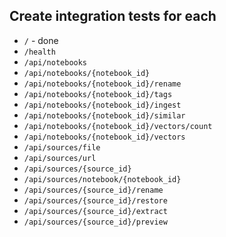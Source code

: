 
## Create integration tests for each



* `/` - done
* `/health`
* `/api/notebooks`
* `/api/notebooks/{notebook_id}`
* `/api/notebooks/{notebook_id}/rename`
* `/api/notebooks/{notebook_id}/tags`
* `/api/notebooks/{notebook_id}/ingest`
* `/api/notebooks/{notebook_id}/similar`
* `/api/notebooks/{notebook_id}/vectors/count`
* `/api/notebooks/{notebook_id}/vectors`
* `/api/sources/file`
* `/api/sources/url`
* `/api/sources/{source_id}`
* `/api/sources/notebook/{notebook_id}`
* `/api/sources/{source_id}/rename`
* `/api/sources/{source_id}/restore`
* `/api/sources/{source_id}/extract`
* `/api/sources/{source_id}/preview`